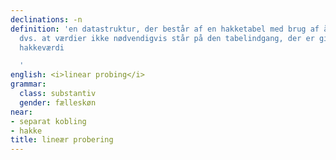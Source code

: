 ```yaml
---
declinations: -n
definition: 'en datastruktur, der består af en hakketabel med brug af åben adressering,
  dvs. at værdier ikke nødvendigvis står på den tabelindgang, der er givet af deres
  hakkeværdi

  '
english: <i>linear probing</i>
grammar:
  class: substantiv
  gender: fælleskøn
near:
- separat kobling
- hakke
title: lineær probering
---
```

